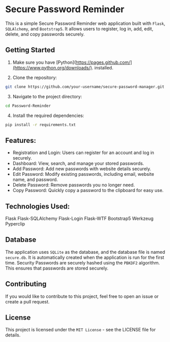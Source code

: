 # Secure Password Reminder

This is a simple Secure Password Reminder web application built with `Flask`, `SQLAlchemy`, and `Bootstrap5`. It allows users to register, log in, add, edit, delete, and copy passwords securely.

## Getting Started

1. Make sure you have [Python](https://pages.github.com/](https://www.python.org/downloads/). installed.
  
2. Clone the repository:
```bash
git clone https://github.com/your-username/secure-password-manager.git
```
3. Navigate to the project directory:
```bash
cd Password-Reminder
```
4. Install the required dependencies:
```bash
pip install -r requirements.txt
```

## Features:

- Registration and Login: Users can register for an account and log in securely.
- Dashboard: View, search, and manage your stored passwords.
- Add Password: Add new passwords with website details securely.
- Edit Password: Modify existing passwords, including email, website name, and password.
- Delete Password: Remove passwords you no longer need.
- Copy Password: Quickly copy a password to the clipboard for easy use.

## Technologies Used:

  Flask
  Flask-SQLAlchemy
  Flask-Login
  Flask-WTF
  Bootstrap5
  Werkzeug
  Pyperclip

## Database

The application uses `SQLite` as the database, and the database file is named `secure.db`. It is automatically created when the application is run for the first time. 
Security Passwords are securely hashed using the `PBKDF2` algorithm. This ensures that passwords are stored securely. 

## Contributing

If you would like to contribute to this project, feel free to open an issue or create a pull request. 

## License

This project is licensed under the `MIT License` - see the LICENSE file for details.
  

